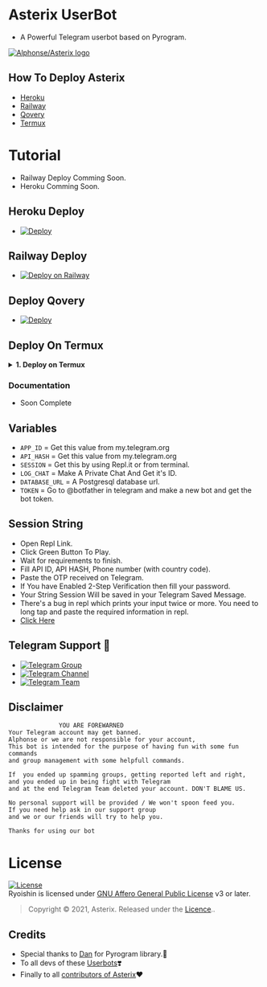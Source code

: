# Asterix UserBot
* A Powerful Telegram userbot based on Pyrogram.

[![Alphonse/Asterix logo](https://telegra.ph/file/2167f38bae9c10c01ecf0.jpg)](https://dashboard.heroku.com/new?button-url=https%3A%2F%2Fgithub.com%2FTeamAsterix%2FAsterixUB%2Ftree%2Fbugs&template=https%3A%2F%2Fgithub.com%2FTeamAsterix%2FAsterixUB)



## How To Deploy Asterix

- [Heroku](#Heroku-Deploy)
- [Railway](#Railway-Deploy)
- [Qovery](#Deploy-Qovery)
- [Termux](#Deploy-On-Termux)

# Tutorial 
 - Railway Deploy Comming Soon.
 - Heroku Comming Soon.

## Heroku Deploy

  - [![Deploy](https://www.herokucdn.com/deploy/button.svg)](https://heroku.com/deploy?template=https://github.com/TeamAsterix/AsterixUB)

## Railway Deploy

 - [![Deploy on Railway](https://railway.app/button.svg)](https://railway.app/new/template/-U4IQf?referralCode=pmqzRk)

##  Deploy Qovery

 - [![Deploy](https://img.shields.io/badge/Deploy-Qovery-purple)](https://www.qovery.com/)

## Deploy On Termux

<details>
    <summary><b>1. Deploy on Termux</b></summary>


<p>1. Install termux app in your device ( lastest version )</p>

<p>2. Run The code in the termux that are given below.</p>

`apt update & apt upgrade`

`pkg install python git nano`

`git clone https://github.com/TeamAsterix/AsterixUB`

`cd Asterix`

`nano config.py`

<p>Note: Fill those required values from your value.</p>

`bash start.sh`

<p>3. Done, Have fun using asterix userbot.</p>


</details>

### Documentation
 
  - Soon Complete 

## Variables

- `APP_ID`  =  Get this value from my.telegram.org
- `API_HASH`  =  Get this value from my.telegram.org
- `SESSION`  =  Get this by using Repl.it or from terminal.
- `LOG_CHAT`  =  Make A Private Chat And Get it's ID.
- `DATABASE_URL`  =  A Postgresql database url.
- `TOKEN` = Go to @botfather in telegram and make a new bot and get the bot token.

## Session String
- Open Repl Link.
- Click Green Button To Play.
- Wait for requirements to finish.
- Fill API ID, API HASH, Phone number (with country code).
- Paste the OTP received on Telegram.
- If You have Enabled 2-Step Verification then fill your password.
- Your String Session Will be saved in your Telegram Saved Message.
- There's a bug in repl which prints your input twice or more. You need to long tap and paste the required information in repl.
- [Click Here](https://replit.com/@TeamAsterix/AsterixUB#main.py)




## Telegram  Support 🏪
- [![Telegram Group](https://img.shields.io/badge/Telegram-Group-brightgreen)](https://t.me/Adterix_Support)
- [![Telegram Channel](https://img.shields.io/badge/Telegram-Channel-brightgreen)](https://t.me/AstetixUpdates)
- [![Telegram Team](https://img.shields.io/badge/Telegram-Team-brightgreen)](https://t.me/TeamAsterix)

    

## Disclaimer 

```
              YOU ARE FOREWARNED
Your Telegram account may get banned.   
Alphonse or we are not responsible for your account, 
This bot is intended for the purpose of having fun with some fun commands 
and group management with some helpfull commands.

If  you ended up spamming groups, getting reported left and right, 
and you ended up in being fight with Telegram 
and at the end Telegram Team deleted your account. DON'T BLAME US.

No personal support will be provided / We won't spoon feed you. 
If you need help ask in our support group 
and we or our friends will try to help you.

Thanks for using our bot 
```
# License
[![License](https://www.gnu.org/graphics/agplv3-155x51.png)](LICENSE)   
Ryoishin is licensed under [GNU Affero General Public License](https://www.gnu.org/licenses/agpl-3.0.en.html) v3 or later.

> Copyright © 2021, Asterix. Released under the [Licence](https://github.com/TeamAsterix/AsterixUB/blob/master/LICENSE)..


## Credits
   - Special thanks to [Dan](https://github.com/pyrogram/pyrogram) for Pyrogram library.💖
   - To all devs of these [Userbots](https://t.me/AsterixDevs)❣️
   - Finally to all [contributors of Asterix](https://github.com/TeamAsterix/AsterixUB/graphs/contributors)❤️
   
